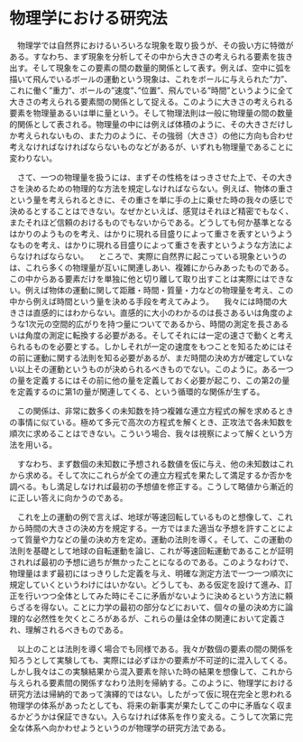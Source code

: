 
# 物理学における研究法

　物理学では自然界におけるいろいろな現象を取り扱うが、その扱い方に特徴がある。すなわち、まず現象を分析してその中から大きさの考えられる要素を抜き出す。そして現象をこの要素の間の数量的関係として表す。例えば、空中に弧を描いて飛んでいるボールの運動という現象は、これをボールに与えられた”力”、これに働く”重力”、ボールの”速度”、”位置”、飛んでいる”時間”というように全て大きさの考えられる要素間の関係として捉える。このように大きさの考えられる要素を物理量あるいは単に量という。そして物理法則は一般に物理量の間の数量的関係として表される。物理量の中には例えば体積のように、その大きさだけしか考えられないもの、また力のように、その強弱（大きさ）の他に方向も合わせ考えなければなければならないものなどがあるが、いずれも物理量であることに変わりない。

　さて、一つの物理量を扱うには、まずその性格をはっきさせた上で、その大きさを決めるための物理的な方法を規定しなければならない。例えば、物体の重さという量を考えられるときに、その重さを単に手の上に乗せた時の我々の感じで決めるとすることはできない。なぜかといえば、感覚はそれほど精密でもなく、またそれほど信頼のおけるものでもないからである。どうしても何か基準となるはかりのようものを考え、はかりに現れる目盛りによって重さを表すというようなものを考え、はかりに現れる目盛りによって重さを表すというような方法によらなければならない。
　ところで、実際に自然界に起こっている現象というのは、これら多くの物理量が互いに関連しあい、複雑にからみあったものである。この中からある要素だけを単独に他と切り離して取り出すことは実際にはできない。例えば物体の運動に関して距離・時間・質量・力などの物理量を考え、この中から例えば時間という量を決める手段を考えてみよう。
　我々には時間の大きさは直感的にはわからない。直感的に大小のわかるのは長さあるいは角度のような1次元の空間的広がりを持つ量についてであるから、時間の測定を長さあるいは角度の測定に転換する必要がある。そしてそれには一定の速さで動くと考えられるものを必要とする。しかしそれが一定の速度をもつことを知るためにはその前に運動に関する法則を知る必要があるが、まだ時間の決め方が確定していない以上その運動というものが決められるべきものでない。このように。ある一つの量を定義するにはその前に他の量を定義しておく必要が起こり、この第2の量を定義するのに第1の量が関連してくる、という循環的な関係が生ずる。

　この関係は、非常に数多くの未知数を持つ複雑な連立方程式の解を求めるときの事情に似ている。極めて多元で高次の方程式を解くとき、正攻法で各未知数を順次に求めることはできない。こういう場合、我々は視察によって解くという方法を用いる。

　すなわち、まず数個の未知数に予想される数値を仮に与え、他の未知数はこれから求める。そして次にこれらが全ての連立方程式を果たして満足するか否かを調べる。もし満足しなければ最初の予想値を修正する。こうして略値から漸近的に正しい答えに向かうのである。

　これを上の運動の例で言えば、地球が等速回転しているものと想像して、これから時間の大きさの決め方を規定する。一方ではまた適当な予想を許すことによって質量や力などの量の決め方を定め。運動の法則を導く。そして、この運動の法則を基礎として地球の自転運動を論じ、これが等速回転運動であることが証明されれば最初の予想に過ちが無かったことになるのである。このようなわけで、物理量はまず最初にはっきりした定義を与え、明確な測定方法で一つ一つ順次に規定していくというわけにはいかない。どうしても、ある仮定を設けて進み、訂正を行いつつ全体としてみた時にそこに矛盾がないように決めるという方法に頼らざるを得ない。ことに力学の最初の部分などにおいて、個々の量の決め方に論理的な必然性を欠くところがあるが、これらの量は全体の関連において定義され、理解されるべきものである。

　以上のことは法則を導く場合でも同様である。我々が数個の要素の間の関係を知ろうとして実験しても、実際には必ずほかの要素が不可逆的に混入してくる。しかし我々はこの実験結果から混入要素を除いた時の結果を想像して、これから与えられる要素間の関係すなわり法則を帰納する。このように、物理学における研究方法は帰納的であって演繹的ではない。したがって仮に現在完全と思われる物理学の体系があったとしても、将来の新事実が果たしてこの中に矛盾なく収まるかどうかは保証できない。入らなければ体系を作り変える。こうして次第に完全な体系へ向かわせようというのが物理学の研究方法である。